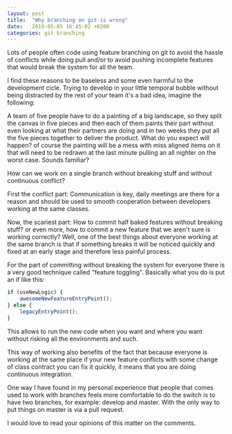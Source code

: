 ```yaml
---
layout: post
title:  "Why branching on git is wrong"
date:   2019-05-05 16:45:02 +0200
categories: git branching
---
```


Lots of people often code using feature branching on git to avoid the hassle of conflicts while doing pull and/or to avoid pushing incomplete features that would break the system for all the team.

I find these reasons to be baseless and some even harmful to the development cicle. Trying to develop in your little temporal bubble without being distracted by the rest of your team it's a bad idea, imagine the following:

A team of five people have to do a painting of a big landscape, so they split the canvas in five pieces and then each of them paints their part without even looking at what their partners are doing and in two weeks they put all the five pieces together to deliver the product. What do you expect will happen? of course the painting will be a mess with miss aligned items on it that will need to be redrawn at the last minute pulling an all nighter on the worst case. Sounds familiar?

How can we work on a single branch without breaking stuff and without continuous conflict?

First the conflict part: Communication is key, daily meetings are there for a reason and should be used to smooth cooperation between developers working at the same classes.

Now, the scariest part: How to commit half baked features without breaking stuff? or even more, how to commit a new feature that we aren't sure is working correctly? Well, one of the best things about everyone working at the same branch is that if something breaks it will be noticed quickly and fixed at an early stage and therefore less painful process.

For the part of committing without breaking the system for everyone there is a very good technique called "feature toggling". Basically what you do is put an if like this:

```javascript
if (useNewLogic) {
    awesomeNewFeatureEntryPoint();
} else {
    legacyEntryPoint();
}
```

This allows to run the new code when you want and where you want without risking all the environments and such.

This way of working also benefits of the fact that because everyone is working at the same place if your new feature conflicts with some change of class contract you can fix it quickly, it means that you are doing continuous integration.

One way I have found in my personal experience that people that comes used to work with branches feels more comfortable to do the switch is to have two branches, for example: develop and master. With the only way to put things on master is via a pull request.

I would love to read your opinions of this matter on the comments.

